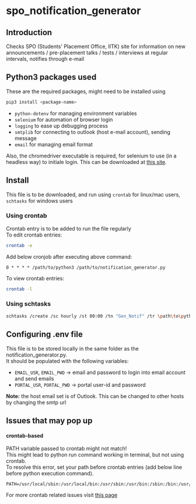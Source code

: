 # spo_notification_generator
## Introduction
Checks SPO (Students' Placement Office, IITK) site for information on new announcements / pre-placement talks / tests / interviews at regular intervals, notifies through e-mail

## Python3 packages used
These are the required packages, might need to be installed using
```sh
pip3 install <package-name>
```
- `python-dotenv` for managing environment variables
- `selenium` for automation of browser login
- `logging` to ease up debugging process
- `smtplib` for connecting to outlook (host e-mail account), sending message
- `email` for managing email format

Also, the chromedriver executable is required, for selenium to use (in a headless way) to initiale login. This can be downloaded at [this site](https://chromedriver.chromium.org/downloads).
## Install
This file is to be downloaded, and run using `crontab` for linux/mac users, `schtasks` for windows users

### Using crontab
Crontab entry is to be added to run the file regularly <br />
To edit crontab entries:
```sh
crontab -e
```
Add below cronjob after executing above command:
```
0 * * * * /path/to/python3 /path/to/notification_generator.py
```
To view crontab entries:
```sh
crontab -l
```

### Using schtasks
```sh
schtasks /create /sc hourly /st 00:00 /tn "Gen_Notif" /tr \path\to\python3 \path\to\notification_generator.py
```

## Configuring .env file
This file is to be stored locally in the same folder as the notification_generator.py. <br />
It should be populated with the following variables:
- `EMAIL_USR`, `EMAIL_PWD` -> email and password to login into email account and send emails
- `PORTAL_USR`, `PORTAL_PWD` -> portal user-id and password

**Note:** the host email set is of Outlook. This can be changed to other hosts by changing the smtp url

## Issues that may pop up
#### crontab-based
PATH variable passed to crontab might not match! <br />
This might lead to python run command working in terminal, but not using crontab. <br />
To resolve this error, set your path before crontab entries (add below line before python execution command). <br />
```
PATH=/usr/local/sbin:/usr/local/bin:/usr/sbin:/usr/bin:/sbin:/bin:/usr/games:/usr/local/games:/snap/bin
```
For more crontab related issues visit [this page](https://askubuntu.com/questions/23009/why-crontab-scripts-are-not-working)

